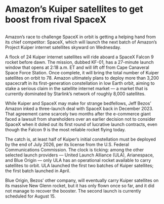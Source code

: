 # Amazon’s Kuiper satellites to get boost from rival SpaceX
## 
Amazon’s race to challenge SpaceX in orbit is getting a helping hand from its chief competitor: SpaceX, which will launch the next batch of Amazon’s Project Kuiper internet satellites skyward on Wednesday.

A flock of 24 Kuiper internet satellites will ride aboard a SpaceX Falcon 9 rocket before dawn. The mission, dubbed KF-01, has a 27-minute launch window that opens at 2:18 a.m. ET and will lift off from Cape Canaveral Space Force Station. Once complete, it will bring the total number of Kuiper satellites on orbit to 78. Amazon ultimately plans to deploy more than 3,200 spacecraft in its first-generation constellation in low Earth orbit, aiming to stake a serious claim in the satellite internet market — a market that is currently dominated by Starlink’s network of roughly 8,000 satellites.

While Kuiper and SpaceX may make for strange bedfellows, Jeff Bezos’ Amazon inked a three-launch deal with SpaceX back in December 2023. That agreement came scarcely two months after the e-commerce giant faced a lawsuit from shareholders over an earlier decision not to consider SpaceX when it doled out its first round of lucrative launch contracts, even though the Falcon 9 is the most reliable rocket flying today.

The catch is, at least half of Kuiper’s initial constellation must be deployed by the end of July 2026, per its license from the U.S. Federal Communications Commission. The clock is ticking: among the other selected launch providers — United Launch Alliance (ULA), Arianespace, and Blue Origin — only ULA has an operational rocket available to carry satellites to orbit. ULA launched the first two batches of Kuiper satellites; the first batch launched in April.

Blue Origin, Bezos’ other company, will eventually carry Kuiper satellites on its massive New Glenn rocket, but it has only flown once so far, and it did not manage to recover the booster. The second launch is currently scheduled for August 15.
